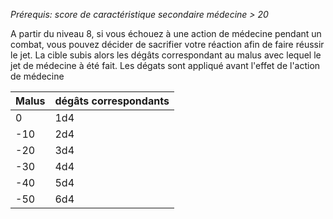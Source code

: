*Prérequis: score de caractéristique secondaire médecine > 20*

A partir du niveau 8, si vous échouez à une action de médecine pendant un combat, vous pouvez décider de sacrifier votre réaction afin de faire réussir le jet. La cible subis alors les dégâts correspondant au malus avec lequel le jet de médecine à été fait. Les dégats sont appliqué avant l'effet de l'action de médecine

| Malus | dégâts correspondants |
| ----- | --------------------- |
| 0     | 1d4                   |
| -10   | 2d4                   |
| -20   | 3d4                   |
| -30   | 4d4                   |
| -40   | 5d4                   |
| -50   | 6d4                   |